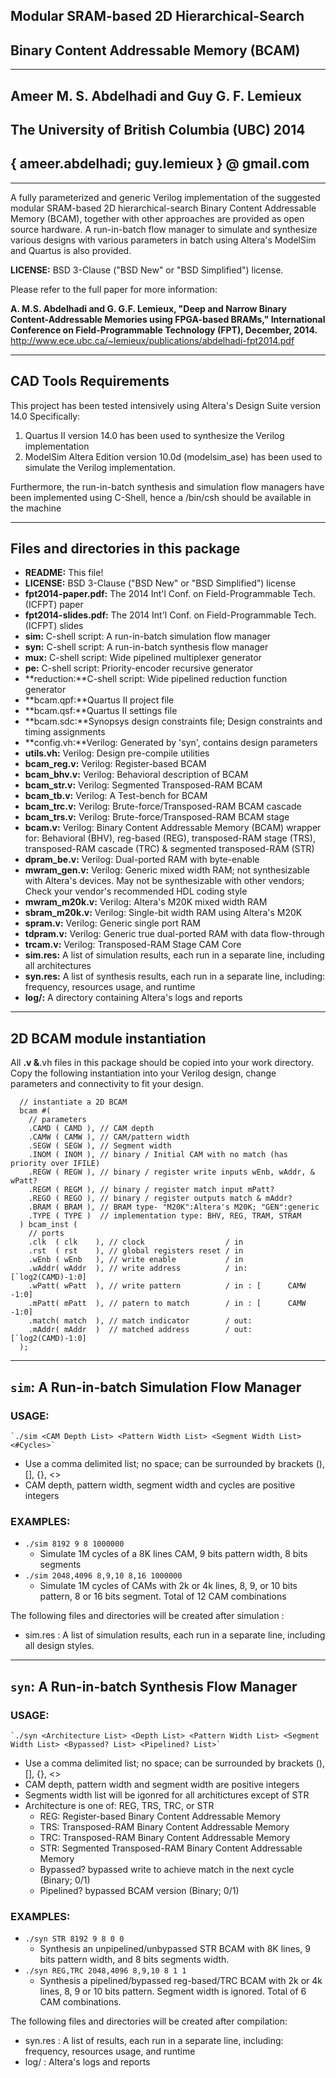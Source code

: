 ## Modular SRAM-based 2D  Hierarchical-Search ##
## Binary Content Addressable Memory (BCAM) ##
---
## Ameer  M. S.  Abdelhadi and Guy  G. F.  Lemieux ##
## The University of British Columbia (UBC)  2014 ##
## { ameer.abdelhadi; guy.lemieux } @ gmail.com ##
---

A fully parameterized and generic Verilog implementation of the suggested modular SRAM-based 2D hierarchical-search Binary Content Addressable Memory (BCAM), together with other approaches are provided as open source hardware. A run-in-batch flow manager to simulate and synthesize various designs with various parameters in batch using Altera's ModelSim and Quartus is also provided.

**LICENSE:** BSD 3-Clause ("BSD New" or "BSD Simplified") license.

Please refer to the full paper for more information:

**A. M.S. Abdelhadi and G. G.F. Lemieux, "Deep and Narrow Binary Content-Addressable Memories using FPGA-based BRAMs," International Conference on Field-Programmable Technology (FPT), December, 2014.**
http://www.ece.ubc.ca/~lemieux/publications/abdelhadi-fpt2014.pdf


---


## CAD Tools Requirements ##
This project has been tested intensively using Altera's Design Suite version 14.0 Specifically:
  1. Quartus II version 14.0 has been used to synthesize the Verilog implementation
  2. ModelSim Altera Edition version 10.0d (modelsim\_ase) has been used to simulate the Verilog implementation.

Furthermore, the run-in-batch synthesis and simulation flow managers have been implemented using C-Shell, hence a /bin/csh should be available in the machine


---


## Files and directories in this package ##

  * **README:** This file!
  * **LICENSE:** BSD 3-Clause ("BSD New" or "BSD Simplified") license
  * **fpt2014-paper.pdf:** The 2014 Int'l Conf. on Field-Programmable Tech. (ICFPT) paper
  * **fpt2014-slides.pdf:** The 2014 Int'l Conf. on Field-Programmable Tech. (ICFPT) slides
  * **sim:** C-shell script: A run-in-batch simulation flow manager
  * **syn:** C-shell script: A run-in-batch synthesis  flow manager
  * **mux:** C-shell script: Wide pipelined multiplexer generator
  * **pe:** C-shell script: Priority-encoder recursive generator
  * **reduction:**C-shell script: Wide pipelined reduction function generator
  * **bcam.qpf:**Quartus II project file
  * **bcam.qsf:**Quartus II settings file
  * **bcam.sdc:**Synopsys design constraints file; Design constraints and timing assignments
  * **config.vh:**Verilog: Generated by 'syn', contains design parameters
  * **utils.vh:** Verilog: Design pre-compile utilities
  * **bcam_reg.v:** Verilog: Register-based BCAM
  * **bcam_bhv.v:** Verilog: Behavioral description of BCAM
  * **bcam_str.v:** Verilog: Segmented Transposed-RAM BCAM
  * **bcam_tb.v:** Verilog: A Test-bench for BCAM
  * **bcam_trc.v:** Verilog: Brute-force/Transposed-RAM BCAM cascade
  * **bcam_trs.v:** Verilog: Brute-force/Transposed-RAM BCAM stage
  * **bcam.v:** Verilog: Binary Content Addressable Memory (BCAM) wrapper for: Behavioral (BHV), reg-based (REG), transposed-RAM stage (TRS), transposed-RAM cascade (TRC) & segmented transposed-RAM (STR)
  * **dpram_be.v:** Verilog: Dual-ported RAM with byte-enable
  * **mwram_gen.v:** Verilog: Generic mixed width RAM; not synthesizable with Altera's devices. May not be synthesizable with other vendors; Check your vendor's recommended HDL coding style
  * **mwram_m20k.v:** Verilog: Altera's M20K mixed width RAM
  * **sbram_m20k.v:** Verilog: Single-bit width RAM using Altera's M20K
  * **spram.v:** Verilog: Generic single port RAM
  * **tdpram.v:** Verilog: Generic true dual-ported RAM with data flow-through
  * **trcam.v:** Verilog: Transposed-RAM Stage CAM Core 
  * **sim.res:** A list of simulation results, each run in a separate line, including all architectures
  * **syn.res:** A list of synthesis results, each run in a separate line, including: frequency, resources usage, and runtime
  * **log/:** A directory containing Altera's logs and reports


---


## 2D BCAM module instantiation ##
All **.v &**.vh files in this package should be copied into your work directory. Copy the following instantiation into your Verilog design, change parameters and connectivity to fit your design.

```
  // instantiate a 2D BCAM
  bcam #( 
    // parameters
    .CAMD ( CAMD ), // CAM depth
    .CAMW ( CAMW ), // CAM/pattern width
    .SEGW ( SEGW ), // Segment width
    .INOM ( INOM ), // binary / Initial CAM with no match (has priority over IFILE)
    .REGW ( REGW ), // binary / register write inputs wEnb, wAddr, & wPatt?
    .REGM ( REGM ), // binary / register match input mPatt?
    .REGO ( REGO ), // binary / register outputs match & mAddr?
    .BRAM ( BRAM ), // BRAM type- "M20K":Altera's M20K; "GEN":generic
    .TYPE ( TYPE )  // implementation type: BHV, REG, TRAM, STRAM
  ) bcam_inst (
    // ports
    .clk  ( clk    ), // clock                  / in
    .rst  ( rst    ), // global registers reset / in
    .wEnb ( wEnb   ), // write enable           / in
    .wAddr( wAddr  ), // write address          / in: [`log2(CAMD)-1:0]
    .wPatt( wPatt  ), // write pattern          / in : [      CAMW -1:0]
    .mPatt( mPatt  ), // patern to match        / in : [      CAMW -1:0]
    .match( match  ), // match indicator        / out:
    .mAddr( mAddr  )  // matched address        / out: [`log2(CAMD)-1:0]
  );
```


---


## `sim`: A Run-in-batch Simulation Flow Manager ##

### USAGE: ###

    `./sim <CAM Depth List> <Pattern Width List> <Segment Width List> <#Cycles>`

  * Use a comma delimited list; no space; can be surrounded by brackets (), [], {}, <>
  * CAM depth, pattern width, segment width and cycles are positive integers

### EXAMPLES: ###

  * `./sim 8192 9 8 1000000`
    * Simulate 1M cycles of a 8K lines CAM, 9 bits pattern width, 8 bits segments
  * `./sim 2048,4096 8,9,10 8,16 1000000`
    * Simulate 1M cycles of CAMs with 2k or 4k lines, 8, 9, or 10 bits pattern, 8 or 16 bits segment. Total of 12 CAM combinations

The following files and directories will be created after simulation :
  * sim.res : A list of simulation results, each run in a separate line, including all design styles.


---


## `syn`: A Run-in-batch Synthesis Flow Manager ##

### USAGE: ###

    `./syn <Architecture List> <Depth List> <Pattern Width List> <Segment Width List> <Bypassed? List> <Pipelined? List>`

  * Use a comma delimited list; no space; can be surrounded by brackets (), [], {}, <>
  * CAM depth, pattern width and segment width are positive integers
  * Segments width list will be igonred for all architictures except of STR
  * Architecture is one of: REG, TRS, TRC, or STR
    * REG: Register-based Binary Content Addressable Memory
    * TRS: Transposed-RAM Binary Content Addressable Memory
    * TRC: Transposed-RAM Binary Content Addressable Memory
    * STR: Segmented Transposed-RAM Binary Content Addressable Memory
    * Bypassed?  bypassed write to achieve match in the next cycle (Binary; 0/1)
    * Pipelined? bypassed BCAM version (Binary; 0/1)

### EXAMPLES: ###

  * `./syn STR 8192 9 8 0 0`
    * Synthesis an unpipelined/unbypassed STR BCAM with 8K lines, 9 bits pattern width, and 8 bits segments width.
  * `./syn REG,TRC 2048,4096 8,9,10 8 1 1`
    * Synthesis a pipelined/bypassed reg-based/TRC BCAM with 2k or 4k lines, 8, 9 or 10 bits pattern. Segment width is ignored. Total of 6 CAM combinations.

The following files and directories will be created after compilation:
  * syn.res : A list of results, each run in a separate line, including: frequency, resources usage, and runtime
  * log/    : Altera's logs and reports
